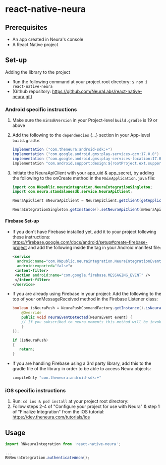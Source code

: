 
# react-native-neura

## Prerequisites

  * An app created in Neura's console
  * A React Native project

## Set-up

Adding the library to the project
  - Run the following command at your project root directory:
    `$ npm i react-native-neura`
  - (Github repository: https://github.com/NeuraLabs/react-native-neura.git)

### Android specific instructions

1. Make sure the `minSdkVersion` in your Project-level `build.gradle` is 19 or above
2. Add the following to the `dependencies` {...} section in your App-level `build.gradle`:

    ```java
    implementation ("com.theneura:android-sdk:+") 
    implementation ("com.google.android.gms:play-services-gcm:17.0.0") 
    implementation ("com.google.android.gms:play-services-location:17.0.0")
    implementation "com.android.support:design:${rootProject.ext.supportLibVersion}"
    ```

3. Initiate the NeuraApiClient with your app_uid & app_secret, by adding the following to the onCreate method in the `MainApplication.java` file:
    ```java
    import com.RNpublic.neuraintegration.NeuraIntegrationSingleton;
    import com.neura.standalonesdk.service.NeuraApiClient;
    ```

    ```java
    NeuraApiClient mNeuraApiClient = NeuraApiClient.getClient(getApplicationContext(), "<uid>", "<secret>");

    NeuraIntegrationSingleton.getInstance().setNeuraApiClient(mNeuraApiClient);
    ```

#### Firebase Set-up
  - If you don't have Firebase installed yet, add it to your project following these instructions: https://firebase.google.com/docs/android/setup#create-firebase-project
    and add the following inside the <application> tag in your Android manifest file:
    ```xml
    <service
      android:name="com.RNpublic.neuraintegration.NeuraIntegrationEventsService"
      android:exported="false">
     <intent-filter>
     <action android:name="com.google.firebase.MESSAGING_EVENT" />
     </intent-filter>
    </service>
    ```

  - If you are already using Firebase in your project:
    Add the following to the top of your onMessageReceived method in the Firebase Listener class:
 
     ```java
     boolean isNeuraPush = NeuraPushCommandFactory.getInstance().isNeuraPush(getApplicationContext(), message.getData(), new NeuraEventCallBack() {
         @Override
         public void neuraEventDetected(NeuraEvent event) {
         // If you subscribed to neura moments this method will be invoked
         }
     }); 

     if (isNeuraPush)
     {
        return;
     }
     ```

  - If you are handling Firebase using a 3rd party library, add this to the gradle file of the library in order to be able to access Neura objects:

    ```java 
    compileOnly "com.theneura:android-sdk:+" 
    ```
### iOS specific instructions
1. Run: `cd ios & pod install` at your project root directory:
2. Follow steps 2-4 of "Configure your project for use with Neura" & step 1 of "Finalize Integration" from the iOS tutorial: https://dev.theneura.com/tutorials/ios 


## Usage
```javascript
import RNNeuraIntegration from 'react-native-neura';

...
RNNeuraIntegration.authenticateAnon();
```



 

 


